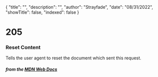 {
    "title": "",
    "description": "",
    "author": "Strayfade",
    "date": "08/31/2022",
    "showTitle": false,
    "indexed": false
}
# 205
### Reset Content

Tells the user agent to reset the document which sent this request.

#### *from the [MDN Web Docs](https://developer.mozilla.org/en-US/docs/Web/HTTP/Status)* 